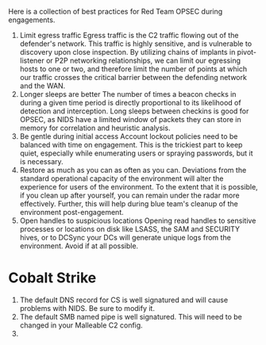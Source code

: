 Here is a collection of best practices for Red Team OPSEC during engagements. 

1. Limit egress traffic
Egress traffic is the C2 traffic flowing out of the defender's network. This traffic is highly sensitive, and is vulnerable to discovery upon close inspection. By utilizing chains of implants in pivot-listener or P2P networking relationships, we can limit our egressing hosts to one or two, and therefore limit the number of points at which our traffic crosses the critical barrier between the defending network and the WAN. 
2. Longer sleeps are better
The number of times a beacon checks in during a given time period is directly proportional to its likelihood of detection and interception. Long sleeps between checkins is good for OPSEC, as NIDS have a limited window of packets they can store in memory for correlation and heuristic analysis. 
3. Be gentle during initial access
Account lockout policies need to be balanced with time on engagement. This is the trickiest part to keep quiet, especially while enumerating users or spraying passwords, but it is necessary. 
4. Restore as much as you can as often as you can. 
Deviations from the standard operational capacity of the environment will alter the experience for users of the environment. To the extent that it is possible, if you clean up after yourself, you can remain under the radar more effectively. Further, this will help during blue team's cleanup of the environment post-engagement.
5. Open handles to suspicious locations
Opening read handles to sensitive processes or locations on disk like LSASS, the SAM and SECURITY hives, or to DCSync your DCs will generate unique logs from the environment. Avoid if at all possible. 

# Cobalt Strike
1. The default DNS record for CS is well signatured and will cause problems with NIDS. Be sure to modify it. 
2. The default SMB named pipe is well signatured. This will need to be changed in your Malleable C2 config. 
3. 